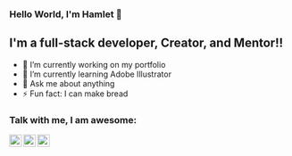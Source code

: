 ### Hello World, I'm Hamlet 👋


## I'm a full-stack developer, Creator, and Mentor!!

<!-- ✍ You can find my projects here [portfolio] -->
- 🔭 I’m currently working on my portfolio
- 🌱 I’m currently learning Adobe Illustrator
- 💬 Ask me about anything
- ⚡ Fun fact: I can make bread


### Talk with me, I am awesome:
[<img align="left" alt="HamletIDeas | Youtube" width="22px" src="https://cdn.jsdelivr.net/npm/simple-icons@3.13.0/icons/youtube.svg" />][youtube]
[<img align="left" alt="HamletIDeas | Tiktok" width="22px" src="https://cdn.jsdelivr.net/npm/simple-icons@3.13.0/icons/tiktok.svg" />][linkedin]
[<img align="left" alt="HamletIDeas | LinkedIn" width="22px" src="https://cdn.jsdelivr.net/npm/simple-icons@v3/icons/linkedin.svg" />][tiktok]


[youtube]: https://www.youtube.com/c/HamletIDeas
[linkedin]: https://www.linkedin.com/in/HamletIDeas
[tiktok]:https://www.tiktok.com/@hamletideas

<!--
[website]: https://hamletideas.com/
[portfolio]: https://dossier.hamletideas.com/
->
